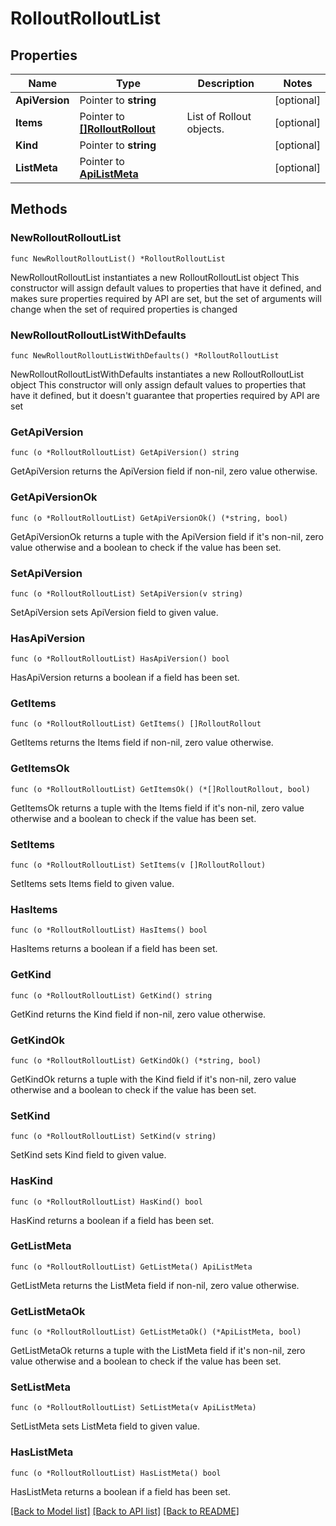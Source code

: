 # RolloutRolloutList

## Properties

Name | Type | Description | Notes
------------ | ------------- | ------------- | -------------
**ApiVersion** | Pointer to **string** |  | [optional] 
**Items** | Pointer to [**[]RolloutRollout**](RolloutRollout.md) | List of Rollout objects. | [optional] 
**Kind** | Pointer to **string** |  | [optional] 
**ListMeta** | Pointer to [**ApiListMeta**](apiListMeta.md) |  | [optional] 

## Methods

### NewRolloutRolloutList

`func NewRolloutRolloutList() *RolloutRolloutList`

NewRolloutRolloutList instantiates a new RolloutRolloutList object
This constructor will assign default values to properties that have it defined,
and makes sure properties required by API are set, but the set of arguments
will change when the set of required properties is changed

### NewRolloutRolloutListWithDefaults

`func NewRolloutRolloutListWithDefaults() *RolloutRolloutList`

NewRolloutRolloutListWithDefaults instantiates a new RolloutRolloutList object
This constructor will only assign default values to properties that have it defined,
but it doesn't guarantee that properties required by API are set

### GetApiVersion

`func (o *RolloutRolloutList) GetApiVersion() string`

GetApiVersion returns the ApiVersion field if non-nil, zero value otherwise.

### GetApiVersionOk

`func (o *RolloutRolloutList) GetApiVersionOk() (*string, bool)`

GetApiVersionOk returns a tuple with the ApiVersion field if it's non-nil, zero value otherwise
and a boolean to check if the value has been set.

### SetApiVersion

`func (o *RolloutRolloutList) SetApiVersion(v string)`

SetApiVersion sets ApiVersion field to given value.

### HasApiVersion

`func (o *RolloutRolloutList) HasApiVersion() bool`

HasApiVersion returns a boolean if a field has been set.

### GetItems

`func (o *RolloutRolloutList) GetItems() []RolloutRollout`

GetItems returns the Items field if non-nil, zero value otherwise.

### GetItemsOk

`func (o *RolloutRolloutList) GetItemsOk() (*[]RolloutRollout, bool)`

GetItemsOk returns a tuple with the Items field if it's non-nil, zero value otherwise
and a boolean to check if the value has been set.

### SetItems

`func (o *RolloutRolloutList) SetItems(v []RolloutRollout)`

SetItems sets Items field to given value.

### HasItems

`func (o *RolloutRolloutList) HasItems() bool`

HasItems returns a boolean if a field has been set.

### GetKind

`func (o *RolloutRolloutList) GetKind() string`

GetKind returns the Kind field if non-nil, zero value otherwise.

### GetKindOk

`func (o *RolloutRolloutList) GetKindOk() (*string, bool)`

GetKindOk returns a tuple with the Kind field if it's non-nil, zero value otherwise
and a boolean to check if the value has been set.

### SetKind

`func (o *RolloutRolloutList) SetKind(v string)`

SetKind sets Kind field to given value.

### HasKind

`func (o *RolloutRolloutList) HasKind() bool`

HasKind returns a boolean if a field has been set.

### GetListMeta

`func (o *RolloutRolloutList) GetListMeta() ApiListMeta`

GetListMeta returns the ListMeta field if non-nil, zero value otherwise.

### GetListMetaOk

`func (o *RolloutRolloutList) GetListMetaOk() (*ApiListMeta, bool)`

GetListMetaOk returns a tuple with the ListMeta field if it's non-nil, zero value otherwise
and a boolean to check if the value has been set.

### SetListMeta

`func (o *RolloutRolloutList) SetListMeta(v ApiListMeta)`

SetListMeta sets ListMeta field to given value.

### HasListMeta

`func (o *RolloutRolloutList) HasListMeta() bool`

HasListMeta returns a boolean if a field has been set.


[[Back to Model list]](../README.md#documentation-for-models) [[Back to API list]](../README.md#documentation-for-api-endpoints) [[Back to README]](../README.md)


